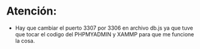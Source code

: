 
# Atención:
- Hay que cambiar el puerto 3307 por 3306 en archivo db.js ya que tuve que tocar el codigo del PHPMYADMIN y XAMMP para que me funcione la cosa.